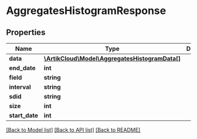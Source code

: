 # AggregatesHistogramResponse

## Properties
Name | Type | Description | Notes
------------ | ------------- | ------------- | -------------
**data** | [**\ArtikCloud\Model\AggregatesHistogramData[]**](AggregatesHistogramData.md) |  | [optional] 
**end_date** | **int** |  | [optional] 
**field** | **string** |  | [optional] 
**interval** | **string** |  | [optional] 
**sdid** | **string** |  | [optional] 
**size** | **int** |  | [optional] 
**start_date** | **int** |  | [optional] 

[[Back to Model list]](../README.md#documentation-for-models) [[Back to API list]](../README.md#documentation-for-api-endpoints) [[Back to README]](../README.md)


